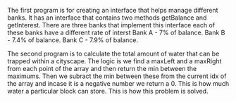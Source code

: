The first program is for creating an interface that helps manage different banks. It has an interface that contains two methods getBalance and getInterest.
There are three banks that implement this interface each of these banks have a different rate of interst
Bank A - 7% of balance.
Bank B - 7.4% of balance.
Bank C - 7.9% of balance.

The second program is to calculate the total amount of water that can be trapped within a cityscape. The logic is we find a maxLeft and a maxRight from each point of the array and then  return the min between the maximums. Then we subract the min between these from the current idx of the array and incase it is a negative number we return a 0. This is how much water a particular block can store. This is how this problem is solved.
